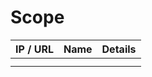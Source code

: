 # Scope

| IP / URL | Name | Details |
| -------- | ---- | ------- |
|          |      |         |
|          |      |         |
